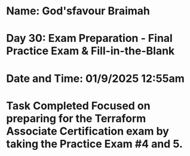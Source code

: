 # Name: God'sfavour Braimah
# Day 30: Exam Preparation - Final Practice Exam & Fill-in-the-Blank
# Date and Time: 01/9/2025 12:55am 
# Task Completed  Focused on preparing for the Terraform Associate Certification exam by taking the Practice Exam #4 and 5.


